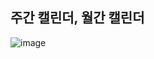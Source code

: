 ## 주간 캘린더, 월간 캘린더
![image](https://github.com/Ojongseok/Compose_Calendar_Practice/assets/98886487/9c321066-2368-4477-87e7-0ef56f5381eb)
